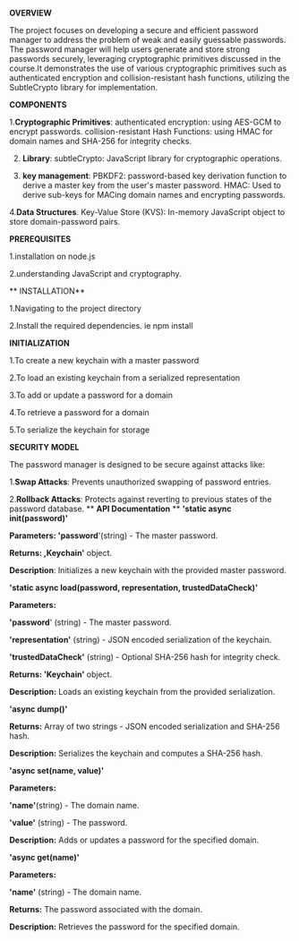 
**OVERVIEW**

The project focuses on developing a secure and efficient password manager to address the problem of weak and easily guessable passwords. The password manager will help users generate and store strong passwords securely, leveraging cryptographic primitives discussed in the course.It demonstrates the use of various cryptographic primitives such as authenticated encryption and collision-resistant hash functions, utilizing the SubtleCrypto library for implementation.

**COMPONENTS**

  1.**Cryptographic Primitives**:
   authenticated encryption: using AES-GCM to encrypt passwords.
   collision-resistant Hash Functions: using HMAC for domain names and SHA-256 for integrity checks.
   
 2. **Library**:
      subtleCrypto: JavaScript library for cryptographic operations.
      
 3. **key management**:
      PBKDF2: password-based key derivation function to derive a master key from the user's master password.
      HMAC: Used to derive sub-keys for MACing domain names and encrypting passwords.
      
 4.**Data Structures**.
     Key-Value Store (KVS): In-memory JavaScript object to store domain-password pairs.

 **PREREQUISITES**

 1.installation on node.js
 
 2.understanding JavaScript and cryptography.

** INSTALLATION**

1.Navigating to the project directory

2.Install the required dependencies. ie npm install

**INITIALIZATION**

1.To create a new keychain with a master password

2.To load an existing keychain from a serialized representation

3.To add or update a password for a domain

4.To retrieve a password for a domain

5.To serialize the keychain for storage

**SECURITY MODEL**

The password manager is designed to be secure against attacks like:

1.**Swap Attacks**: Prevents unauthorized swapping of password entries.

2.**Rollback Attacks**: Protects against reverting to previous states of the password database.
**
**API Documentation**
**
**'static async init(password)'**

**Parameters: 'password**'(string) - The master password.

**Returns: ,Keychain'** object.

**Description**: Initializes a new keychain with the provided master password.

**'static async load(password, representation, trustedDataCheck)'**

**Parameters:**

**'password**' (string) - The master password.

**'representation'** (string) - JSON encoded serialization of the keychain.

**'trustedDataCheck'** (string) - Optional SHA-256 hash for integrity check.

**Returns: 'Keychain'** object.

**Description:** Loads an existing keychain from the provided serialization.

**'async dump()'**

**Returns:** Array of two strings - JSON encoded serialization and SHA-256 hash.

**Description:** Serializes the keychain and computes a SHA-256 hash.

**'async set(name, value)'**

**Parameters:**

**'name'**(string) - The domain name.

**'value'** (string) - The password.

**Description:** Adds or updates a password for the specified domain.

**'async get(name)'**

**Parameters:**

**'name'** (string) - The domain name.

**Returns:** The password associated with the domain.

**Description:** Retrieves the password for the specified domain.





















 

     
     
     
      
   
